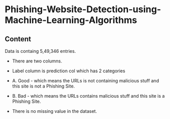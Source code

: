 # Phishing-Website-Detection-using-Machine-Learning-Algorithms


## Content
Data is containg 5,49,346 entries.

- There are two columns.

- Label column is prediction col which has 2 categories

- A. Good - which means the URLs is not containing malicious stuff and this site is not a Phishing Site.

- B. Bad - which means the URLs contains malicious stuff and this site is a Phishing Site.

- There is no missing value in the dataset.
